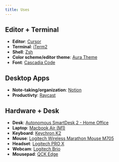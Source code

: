 ```yaml
---
title: Uses
---
```


## Editor + Terminal

- **Editor**: [Cursor](https://www.cursor.com/)
- **Terminal**: [iTerm2](https://iterm2.com/)
- **Shell**: [Zsh](https://ohmyz.sh/)
- **Color scheme/editor theme**: [Aura Theme](https://marketplace.visualstudio.com/items?itemName=DaltonMenezes.aura-theme)
- **Font**: [Cascadia Code](https://github.com/microsoft/cascadia-code)

## Desktop Apps

- **Note-taking/organization**: [Notion](https://www.notion.so/)
- **Productivty**: [Raycast](https://www.raycast.com/)

## Hardware + Desk

- **Desk**: [Autonomous SmartDesk 2 - Home Office](https://www.autonomous.ai/standing-desks/smartdesk-2-home)
- **Laptop**: [Macbook Air (M1)](https://www.apple.com/macbook-air/)
- **Keyboard**: [Keychron K2](https://www.keychron.com/products/keychron-k2-wireless-mechanical-keyboard)
- **Mouse**: [Logitech Wireless Marathon Mouse M705](https://www.logitech.com/en-us/product/m705)
- **Headset**: [Logitech PRO X](https://www.logitechg.com/en-us/products/gaming-audio/pro-x-gaming-headset-blue-voice-mic-tech.981-000817.html)
- **Webcam**: [Logitech Brio](https://www.logitech.com/en-us/products/webcams/brio-4k-hdr-webcam.960-001105.html)
- **Mousepad**: [QCK Edge](https://steelseries.com/gaming-mousepads/qck-edge-series#qck-edge-large)
